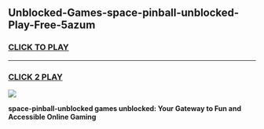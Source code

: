 
## Unblocked-Games-space-pinball-unblocked-Play-Free-5azum
<h3>
<a href="https://premium76.site?title=space-pinball-unblocked&ref=10A">CLICK TO PLAY</a></h3>
<hr>

<h3>
<a href="https://premium76.site?title=space-pinball-unblocked&ref=10A">CLICK 2 PLAY</a>
  
</h3>

<a href="https://premium76.site?title=space-pinball-unblocked&ref=10A"><img src="https://clearcache.store/games.png"></a>


**space-pinball-unblocked games unblocked: Your Gateway to Fun and Accessible Online Gaming**
